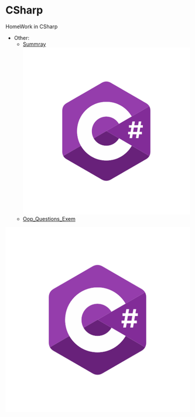 # CSharp
HomeWork in CSharp

* Other:
  * [Summray](https://github.com/ORELxD/CSharp/blob/master/Summry_C%23.docx)     ![PICTURE](https://github.com/ORELxD/CSharp/blob/master/0%20JLPdbimCEnWB8qJL.png)
  * [Oop_Questions_Exem](https://github.com/ORELxD/CSharp/blob/master/Oop_Questions_Exem.docx)

![PICTURE](https://github.com/ORELxD/CSharp/blob/master/0%20JLPdbimCEnWB8qJL.png)

